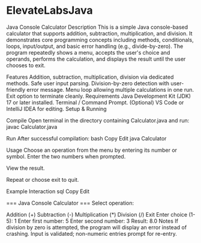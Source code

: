 # ElevateLabsJava
Java Console Calculator
Description
This is a simple Java console-based calculator that supports addition, subtraction, multiplication, and division. It demonstrates core programming concepts including methods, conditionals, loops, input/output, and basic error handling (e.g., divide-by-zero). The program repeatedly shows a menu, accepts the user's choice and operands, performs the calculation, and displays the result until the user chooses to exit.

Features
Addition, subtraction, multiplication, division via dedicated methods.
Safe user input parsing.
Division-by-zero detection with user-friendly error message.
Menu loop allowing multiple calculations in one run.
Exit option to terminate cleanly.
Requirements
Java Development Kit (JDK) 17 or later installed.
Terminal / Command Prompt.
(Optional) VS Code or IntelliJ IDEA for editing.
Setup & Running

Compile
Open terminal in the directory containing Calculator.java and run:
javac Calculator.java

Run
After successful compilation:
bash
Copy
Edit
java Calculator

Usage
Choose an operation from the menu by entering its number or symbol.
Enter the two numbers when prompted.

View the result.

Repeat or choose exit to quit.

Example Interaction
sql
Copy
Edit

=== Java Console Calculator ===
Select operation:

Addition (+)
Subtraction (-)
Multiplication (*)
Division (/)
Exit
Enter choice (1-5): 1
Enter first number: 5
Enter second number: 3
Result: 8.0
Notes
If division by zero is attempted, the program will display an error instead of crashing.
Input is validated; non-numeric entries prompt for re-entry.
